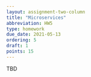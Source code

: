```yaml
---
layout: assignment-two-column
title: "Microservices"
abbreviation: HW5
type: homework
due_date: 2021-05-13
ordering: 5
draft: 1
points: 15
---
```


TBD